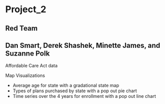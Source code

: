 # Project_2

## Red Team
## Dan Smart, Derek Shashek, Minette James, and Suzanne Polk

Affordable Care Act data

Map Visualizations
- Average age for state with a gradational state map
- Types of plans purchased by state with a pop out pie chart
- Time series over the 4 years for enrollment with a pop out line chart
